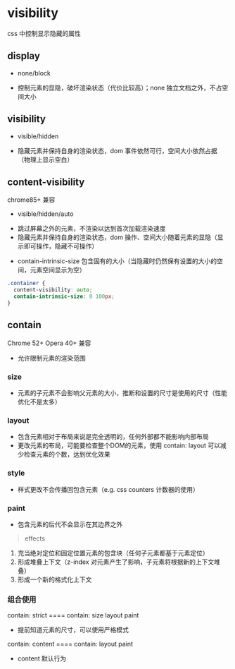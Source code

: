 # visibility

css 中控制显示隐藏的属性

## display

- none/block

* 控制元素的显隐，破坏渲染状态（代价比较高）；none 独立文档之外，不占空间大小

## visibility

- visible/hidden

* 隐藏元素并保持自身的渲染状态，dom 事件依然可行，空间大小依然占据（物理上显示空白）

## content-visibility

chrome85+ 兼容

- visible/hidden/auto

* 跳过屏幕之外的元素，不渲染以达到首次加载渲染速度
* 隐藏元素并保持自身的渲染状态，dom 操作、空间大小随着元素的显隐（显示即可操作，隐藏不可操作）

- contain-intrinsic-size 包含固有的大小（当隐藏时仍然保有设置的大小的空间，元素空间显示为空）

```css
.container {
  content-visibility: auto;
  contain-intrinsic-size: 0 100px;
}
```

## contain

Chrome 52+ Opera 40+ 兼容

* 允许限制元素的渲染范围

###  size

* 元素的子元素不会影响父元素的大小，推断和设置的尺寸是使用的尺寸（性能优化不是太多）

### layout

* 包含元素相对于布局来说是完全透明的，任何外部都不能影响内部布局
* 更改元素的布局，可能要检查整个DOM的元素，使用 contain: layout 可以减少检查元素的个数，达到优化效果

### style

* 样式更改不会传播回包含元素（e.g. css counters 计数器的使用）

### paint

* 包含元素的后代不会显示在其边界之外

> effects

1. 充当绝对定位和固定位置元素的包含块（任何子元素都基于元素定位）
2. 形成堆叠上下文（z-index 对元素产生了影响，子元素将根据新的上下文堆叠）
3. 形成一个新的格式化上下文

### 组合使用

contain: strict ==== contain: size layout paint

- 提前知道元素的尺寸，可以使用严格模式

contain: content ==== contain: layout paint

- content 默认行为
